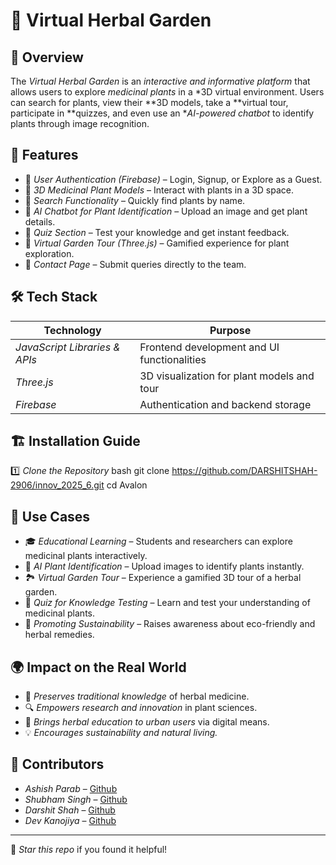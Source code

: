 # 🌿 Virtual Herbal Garden

## 📌 Overview
The *Virtual Herbal Garden* is an *interactive and informative platform* that allows users to explore *medicinal plants* in a *3D virtual environment. Users can search for plants, view their **3D models, take a **virtual tour, participate in **quizzes, and even use an **AI-powered chatbot* to identify plants through image recognition.

## 🎯 Features

- 🔹 *User Authentication (Firebase)* – Login, Signup, or Explore as a Guest.
- 🔹 *3D Medicinal Plant Models* – Interact with plants in a 3D space.
- 🔹 *Search Functionality* – Quickly find plants by name.
- 🔹 *AI Chatbot for Plant Identification* – Upload an image and get plant details.
- 🔹 *Quiz Section* – Test your knowledge and get instant feedback.
- 🔹 *Virtual Garden Tour (Three.js)* – Gamified experience for plant exploration.
- 🔹 *Contact Page* – Submit queries directly to the team.

## 🛠 Tech Stack

| Technology    | Purpose                                      |
|--------------|----------------------------------------------|
| *JavaScript Libraries & APIs* | Frontend development and UI functionalities |
| *Three.js*  | 3D visualization for plant models and tour |
| *Firebase*  | Authentication and backend storage         |



## 🏗 Installation Guide

1️⃣ *Clone the Repository*
bash
git clone https://github.com/DARSHITSHAH-2906/innov_2025_6.git
cd Avalon




## 📌 Use Cases
- 🎓 *Educational Learning* – Students and researchers can explore medicinal plants interactively.
- 🤖 *AI Plant Identification* – Upload images to identify plants instantly.
- 🏞 *Virtual Garden Tour* – Experience a gamified 3D tour of a herbal garden.
- 🎯 *Quiz for Knowledge Testing* – Learn and test your understanding of medicinal plants.
- 🌱 *Promoting Sustainability* – Raises awareness about eco-friendly and herbal remedies.

## 🌍 Impact on the Real World
- 🌿 *Preserves traditional knowledge* of herbal medicine.
- 🔍 *Empowers research and innovation* in plant sciences.
- 🏡 *Brings herbal education to urban users* via digital means.
- 💡 *Encourages sustainability and natural living.*

## 👥 Contributors

- *Ashish Parab* – [Github](https://github.com/asheesh109)
- *Shubham Singh* – [Github](https://github.com/shubham1singh23)
- *Darshit Shah* – [Github](https://github.com/DARSHITSHAH-2906)
- *Dev Kanojiya* – [Github](https://github.com/DevKano98)

---
🌟 *Star this repo* if you found it helpful!
